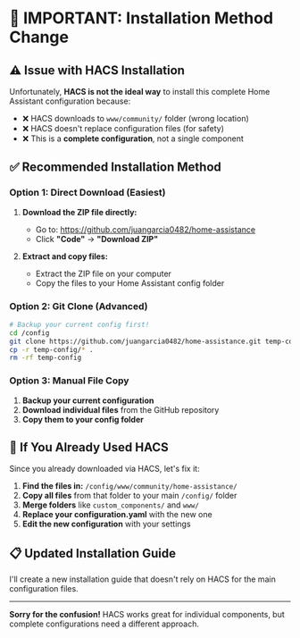 # 🚨 IMPORTANT: Installation Method Change

## ⚠️ Issue with HACS Installation

Unfortunately, **HACS is not the ideal way** to install this complete Home Assistant configuration because:

- ❌ HACS downloads to `www/community/` folder (wrong location)
- ❌ HACS doesn't replace configuration files (for safety)
- ❌ This is a **complete configuration**, not a single component

## ✅ **Recommended Installation Method**

### **Option 1: Direct Download (Easiest)**

1. **Download the ZIP file directly:**
   - Go to: https://github.com/juangarcia0482/home-assistance
   - Click **"Code"** → **"Download ZIP"**

2. **Extract and copy files:**
   - Extract the ZIP file on your computer
   - Copy the files to your Home Assistant config folder

### **Option 2: Git Clone (Advanced)**

```bash
# Backup your current config first!
cd /config
git clone https://github.com/juangarcia0482/home-assistance.git temp-config
cp -r temp-config/* .
rm -rf temp-config
```

### **Option 3: Manual File Copy**

1. **Backup your current configuration**
2. **Download individual files** from the GitHub repository
3. **Copy them to your config folder**

## 🔧 **If You Already Used HACS**

Since you already downloaded via HACS, let's fix it:

1. **Find the files in:** `/config/www/community/home-assistance/`
2. **Copy all files** from that folder to your main `/config/` folder
3. **Merge folders** like `custom_components/` and `www/`
4. **Replace your configuration.yaml** with the new one
5. **Edit the new configuration** with your settings

## 📋 **Updated Installation Guide**

I'll create a new installation guide that doesn't rely on HACS for the main configuration files.

---

**Sorry for the confusion!** HACS works great for individual components, but complete configurations need a different approach.